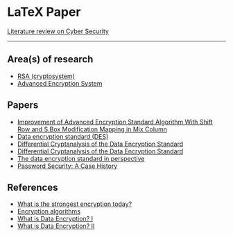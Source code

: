 # LaTeX Paper
[Literature review on Cyber Security](https://www.overleaf.com/project/5dc88b50eed0e30001b0bbfd)

<hr>

## Area(s) of research
* [RSA (cryptosystem)](https://en.wikipedia.org/wiki/RSA_(cryptosystem))
* [Advanced Encryption System](https://en.wikipedia.org/wiki/Advanced_Encryption_Standard)

## Papers
* [Improvement of Advanced Encryption Standard Algorithm With Shift Row and S.Box Modification Mapping in Mix Column](https://www.sciencedirect.com/science/article/pii/S1877050917321294)
* [Data encryption standard (DES)](https://link.springer.com/referenceworkentry/10.1007%2F0-387-23483-7_94)
* [Differential Cryptanalysis of the Data Encryption Standard](https://books.google.ie/books?hl=en&lr=&id=hy7jBwAAQBAJ&oi=fnd&pg=PA1&dq=data+encryption&ots=LzhHdNo2oK&sig=zTBgeIFv6_mEB96cJmaln4YUuRk&redir_esc=y#v=onepage&q=data%20encryption&f=false)
* [Differential Cryptanalysis of the Data Encryption Standard](https://ieeexplore.ieee.org/abstract/document/1598556)
* [The data encryption standard in perspective](https://ieeexplore.ieee.org/abstract/document/1089771)
* [Password Security: A Case History](http://citeseerx.ist.psu.edu/viewdoc/download?doi=10.1.1.128.1635&rep=rep1&type=pdf)

## References
* [What is the strongest encryption today?](https://www.technadu.com/strongest-encryption/37596/)
* [Encryption algorithms](http://www.networksorcery.com/enp/data/encryption.htm)
* [What is Data Encryption? I](https://www.forcepoint.com/cyber-edu/data-encryption)
* [What is Data Encryption? II](https://digitalguardian.com/blog/what-data-encryption)
